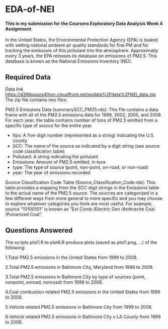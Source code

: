 # EDA-of-NEI
#### This is my submission for the Coursera Exploratory Data Analysis Week 4 Assignment.

In the United States, the Environmental Protection Agency (EPA) is tasked with setting national ambient air quality standards for fine PM and for tracking the emissions of this pollutant into the atmosphere. Approximatly every 3 years, the EPA releases its database on emissions of PM2.5. This database is known as the National Emissions Inventory (NEI).

## Required Data
Data link https://d396qusza40orc.cloudfront.net/exdata%2Fdata%2FNEI_data.zip 
The zip file contains two files:

PM2.5 Emissions Data (summarySCC_PM25.rds): This file contains a data frame with all of the PM2.5 emissions data for 1999, 2002, 2005, and 2008. For each year, the table contains number of tons of PM2.5 emitted from a specific type of source for the entire year. 

* fips: A five-digit number (represented as a string) indicating the U.S. county
* SCC: The name of the source as indicated by a digit string (see source code classification table)
* Pollutant: A string indicating the pollutant
* Emissions: Amount of PM2.5 emitted, in tons
* type: The type of source (point, non-point, on-road, or non-road)
* year: The year of emissions recorded

Source Classification Code Table (Source_Classification_Code.rds): This table provides a mapping from the SCC digit strings in the Emissions table to the actual name of the PM2.5 source. The sources are categorized in a few different ways from more general to more specific and you may choose to explore whatever categories you think are most useful. For example, source “10100101” is known as “Ext Comb /Electric Gen /Anthracite Coal /Pulverized Coal”.

## Questions Answered

The scripts plot1.R to plot6.R produce plots (saved as plot1.png, ...) of the following:

1.Total PM2.5 emissions in the United States from 1999 to 2008.

2.Total PM2.5 emissions in Baltimore City, Maryland from 1999 to 2008.

3.Total PM2.5 emissions in Baltimore City by type of sources (point, nonpoint, onroad, nonroad) from 1999 to 2008.

4.Coal combustion related PM2.5 emissions in the United States from 1999 to 2008.

5.Vehicle related PM2.5 emissions in Baltimore City from 1999 to 2008.

6.Vehicle related PM2.5 emissions in Baltimore City v LA County from 1999 to 2008.
